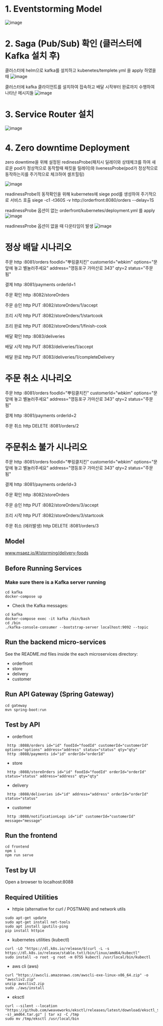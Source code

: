 # 1. Eventstorming Model
![image](https://github.com/secucen-wbkim/food-delivery/assets/117430227/111b32fd-6456-40bb-ab97-7fbfd08d551d)


# 2. Saga (Pub/Sub) 확인 (클러스터에 Kafka 설치 후)
클러스터에 helm으로 kafka를 설치하고 kubenetes/templete.yml 을 apply 하였을 때
![image](https://github.com/secucen-wbkim/food-delivery/assets/117430227/ac59f858-7177-4321-b2da-ed674eb8ef64)

클러스터에 kafka 클라이언트를 설치하여 접속하고 배달 시작부터 완료까지 수행하여 나타난 메시지들
![image](https://github.com/secucen-wbkim/food-delivery/assets/117430227/0a91a6fb-b2dc-471e-af92-730ba416f84e)

# 3. Service Router 설치
![image](https://github.com/secucen-wbkim/food-delivery/assets/117430227/ac59f858-7177-4321-b2da-ed674eb8ef64)

# 4. Zero downtime Deployment
zero downtime을 위해 설정된 redinessProbe(패치시 딜레이와 상태체크를 하여 새로운 pod가 정상적으로 동작할때 패킷을 릴레이)와 livenessProbe(pod가 정상적으로 동작하는지를 주기적으로 체크하여 셀프힐링)

![image](https://github.com/secucen-wbkim/food-delivery/assets/117430227/82408cd3-9761-47bd-a59e-4195660d1d19)

readinessProbe의 동작확인을 위해 kubernetes에 siege pod를 생성하여 주기적으로 서비스 호출
siege -c1 -t360S -v http://orderfront:8080/orders --delay=1S

readinessProbe 옵션이 없는 orderfront/kubernetes/deployment.yml 를 apply
![image](https://github.com/secucen-wbkim/food-delivery/assets/117430227/eebace04-31bd-4a1f-80b3-afefc2e0b761)

readinessProbe 옵션이 없을 때 다운타임이 발생
![image](https://github.com/secucen-wbkim/food-delivery/assets/117430227/dd2f532e-8a8a-47bb-8ef0-af503b0c0a93)


# 정상 배달 시나리오
주문
http :8081/orders foodId="뿌링클치킨" customerId="wbkim" options="문앞에 놓고 벨눌러주세요" address="영등포구 가마산로 343" qty=2 status="주문됨"

결제
http :8081/payments orderId=1

주문 확인
http :8082/storeOrders

주문 승인
http PUT :8082/storeOrders/1/accept

조리 시작
http PUT :8082/storeOrders/1/startcook

조리 완료
http PUT :8082/storeOrders/1/finish-cook

배달 확인
http :8083/deliveries

배달 시작
http PUT :8083/deliveries/1/accept

배달 완료
http PUT :8083/deliveries/1/completeDelivery

# 주문 취소 시나리오
주문
http :8081/orders foodId="뿌링클치킨" customerId="wbkim" options="문앞에 놓고 벨눌러주세요" address="영등포구 가마산로 343" qty=2 status="주문됨"

결제
http :8081/payments orderId=2

주문 취소
http DELETE :8081/orders/2

# 주문취소 불가 시나리오
주문
http :8081/orders foodId="뿌링클치킨" customerId="wbkim" options="문앞에 놓고 벨눌러주세요" address="영등포구 가마산로 343" qty=2 status="주문됨"

결제
http :8081/payments orderId=3

주문 확인
http :8082/storeOrders

주문 승인
http PUT :8082/storeOrders/3/accept

조리 시작
http PUT :8082/storeOrders/3/startcook

주문 취소 (에러발생)
http DELETE :8081/orders/3

## Model
www.msaez.io/#/storming/delivery-foods

## Before Running Services
### Make sure there is a Kafka server running
```
cd kafka
docker-compose up
```
- Check the Kafka messages:
```
cd kafka
docker-compose exec -it kafka /bin/bash
cd /bin
./kafka-console-consumer --bootstrap-server localhost:9092 --topic
```

## Run the backend micro-services
See the README.md files inside the each microservices directory:

- orderfront
- store
- delivery
- customer


## Run API Gateway (Spring Gateway)
```
cd gateway
mvn spring-boot:run
```

## Test by API
- orderfront
```
 http :8088/orders id="id" foodId="foodId" customerId="customerId" options="options" address="address" status="status" qty="qty" 
 http :8088/payments id="id" orderId="orderId" 
```
- store
```
 http :8088/storeOrders id="id" foodId="foodId" orderId="orderId" status="status" address="address" qty="qty" 
```
- delivery
```
 http :8088/deliveries id="id" address="address" orderId="orderId" status="status" 
```
- customer
```
 http :8088/notificationLogs id="id" customerId="customerId" message="message" 
```


## Run the frontend
```
cd frontend
npm i
npm run serve
```

## Test by UI
Open a browser to localhost:8088

## Required Utilities

- httpie (alternative for curl / POSTMAN) and network utils
```
sudo apt-get update
sudo apt-get install net-tools
sudo apt install iputils-ping
pip install httpie
```

- kubernetes utilities (kubectl)
```
curl -LO "https://dl.k8s.io/release/$(curl -L -s https://dl.k8s.io/release/stable.txt)/bin/linux/amd64/kubectl"
sudo install -o root -g root -m 0755 kubectl /usr/local/bin/kubectl
```

- aws cli (aws)
```
curl "https://awscli.amazonaws.com/awscli-exe-linux-x86_64.zip" -o "awscliv2.zip"
unzip awscliv2.zip
sudo ./aws/install
```

- eksctl 
```
curl --silent --location "https://github.com/weaveworks/eksctl/releases/latest/download/eksctl_$(uname -s)_amd64.tar.gz" | tar xz -C /tmp
sudo mv /tmp/eksctl /usr/local/bin
```

